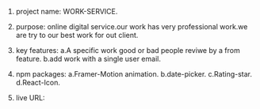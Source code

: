 1. project name: WORK-SERVICE.

2. purpose: online digital service.our work has very professional work.we are try to our best work for out client.

3. key features: a.A specific work good or bad people reviwe by a from feature. b.add work with a single user email.

4. npm packages: a.Framer-Motion animation. b.date-picker. c.Rating-star. d.React-Icon.

5. live URL: 